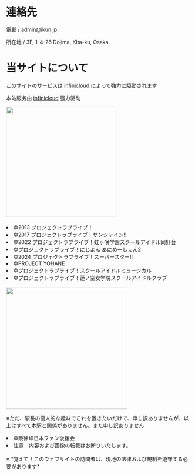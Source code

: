 # 連絡先

電郵 / admin@ikun.jp

所在地 / 3F, 1-4-26 Dojima, Kita-ku, Osaka

# 当サイトについて

このサイトのサービスは [infinicloud ](https://infinicloud.com/) によって強力に駆動されます

本站服务由 [infinicloud](https://infinicloud.com/) 强力驱动

<img src="https://infinicloud.com/service-assets/img/common/isms-logo.jpg" width="300">
</br></br>

<li>©2013 プロジェクトラブライブ！</li>
        <li>©2017 プロジェクトラブライブ！サンシャイン!!</li>
        <li>©2022 プロジェクトラブライブ！虹ヶ咲学園スクールアイドル同好会</li>
        <li>©プロジェクトラブライブ！にじよん あにめーしょん2</li>
        <li>©2024 プロジェクトラブライブ！スーパースター!!</li>
        <li>©PROJECT YOHANE</li>
        <li>©プロジェクトラブライブ！スクールアイドルミュージカル</li>
        <li>©プロジェクトラブライブ！蓮ノ空女学院スクールアイドルクラブ</li>
        </br><img src="/imagegs/ikun-db.jpg" width="330">
        
※ただ、駅長の個人的な趣味でこれを置きたいだけで、申し訳ありませんが、以上はすべて本駅と関係がありません。また申し訳ありません</br>
<li>©蔡徐坤日本ファン後援会</li>
<li>注意：内容および画像の転載はお断りいたします。</li>
</br>
※ *覚えて！このウェブサイトの訪問者は、現地の法律および規制を遵守する必要があります*
